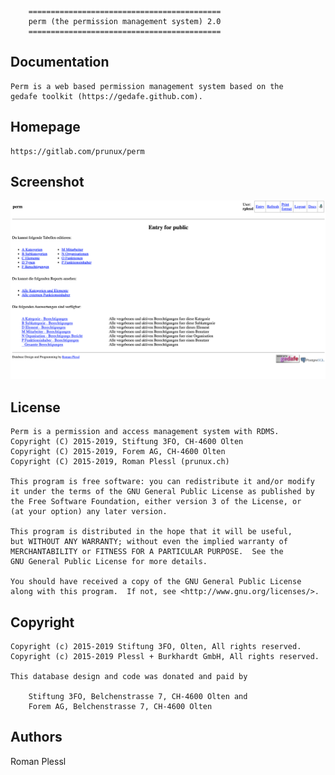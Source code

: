         ===========================================
        perm (the permission management system) 2.0
        ===========================================


Documentation
-------------

    Perm is a web based permission management system based on the
    gedafe toolkit (https://gedafe.github.com).
    

Homepage
--------

    https://gitlab.com/prunux/perm

Screenshot
----------

![alt text](perm-screenshot.png "Screenshot of Perm")

License
-------

    Perm is a permission and access management system with RDMS.
    Copyright (C) 2015-2019, Stiftung 3FO, CH-4600 Olten
    Copyright (C) 2015-2019, Forem AG, CH-4600 Olten
    Copyright (C) 2015-2019, Roman Plessl (prunux.ch)

    This program is free software: you can redistribute it and/or modify
    it under the terms of the GNU General Public License as published by
    the Free Software Foundation, either version 3 of the License, or
    (at your option) any later version.

    This program is distributed in the hope that it will be useful,
    but WITHOUT ANY WARRANTY; without even the implied warranty of
    MERCHANTABILITY or FITNESS FOR A PARTICULAR PURPOSE.  See the
    GNU General Public License for more details.

    You should have received a copy of the GNU General Public License
    along with this program.  If not, see <http://www.gnu.org/licenses/>.

Copyright
---------

    Copyright (c) 2015-2019 Stiftung 3FO, Olten, All rights reserved.
    Copyright (c) 2015-2019 Plessl + Burkhardt GmbH, All rights reserved.
    
    This database design and code was donated and paid by 

        Stiftung 3FO, Belchenstrasse 7, CH-4600 Olten and
        Forem AG, Belchenstrasse 7, CH-4600 Olten

Authors
-------

   Roman Plessl